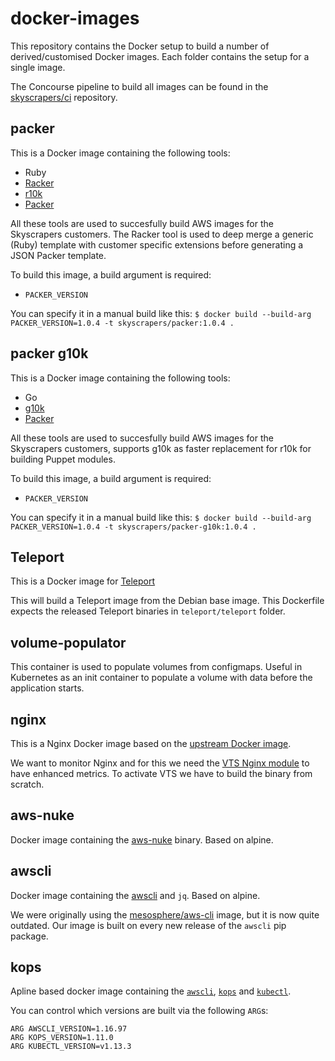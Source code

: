# docker-images

This repository contains the Docker setup to build a number of derived/customised
Docker images. Each folder contains the setup for a single image.

The Concourse pipeline to build all images can be found in the
[skyscrapers/ci](https://github.com/skyscrapers/ci) repository.

## packer

This is a Docker image containing the following tools:

* Ruby
* [Racker](https://github.com/aspring/racker)
* [r10k](https://github.com/puppetlabs/r10k)
* [Packer](https://www.packer.io/)

All these tools are used to succesfully build AWS images for the Skyscrapers customers.
The Racker tool is used to deep merge a generic (Ruby) template with
customer specific extensions before generating a JSON Packer template.

To build this image, a build argument is required:
* `PACKER_VERSION`

You can specify it in a manual build like this:
`$ docker build --build-arg PACKER_VERSION=1.0.4 -t skyscrapers/packer:1.0.4 .`

## packer g10k

This is a Docker image containing the following tools:

* Go
* [g10k](https://github.com/xorpaul/g10k)
* [Packer](https://www.packer.io/)

All these tools are used to succesfully build AWS images for the Skyscrapers customers, supports g10k as faster replacement for r10k for building Puppet modules.

To build this image, a build argument is required:
* `PACKER_VERSION`

You can specify it in a manual build like this:
`$ docker build --build-arg PACKER_VERSION=1.0.4 -t skyscrapers/packer-g10k:1.0.4 .`

## Teleport

This is a Docker image for [Teleport](https://gravitational.com/teleport/)

This will build a Teleport image from the Debian base image. This Dockerfile expects the released Teleport binaries in `teleport/teleport` folder.

## volume-populator

This container is used to populate volumes from configmaps. Useful in Kubernetes as an init container to populate a volume with data before the application starts.

## nginx

This is a Nginx Docker image based on the [upstream Docker image](https://hub.docker.com/_/nginx/).

We want to monitor Nginx and for this we need the [VTS Nginx module](https://github.com/vozlt/nginx-module-vts) to have enhanced metrics. To activate VTS we have to build the binary from scratch.

## aws-nuke

Docker image containing the [aws-nuke](https://github.com/rebuy-de/aws-nuke) binary. Based on alpine.

## awscli

Docker image containing the [awscli](https://github.com/aws/aws-cli) and `jq`. Based on alpine.

We were originally using the [mesosphere/aws-cli](https://github.com/mesosphere/aws-cli) image, but it is now quite outdated. Our image is built on every new release of the `awscli` pip package.

## kops

Apline based docker image containing the [`awscli`](https://github.com/aws/aws-cli), [`kops`](https://github.com/kubernetes/kops) and [`kubectl`](https://github.com/kubernetes/kubectl).

You can control which versions are built via the following `ARG`s:

```docker
ARG AWSCLI_VERSION=1.16.97
ARG KOPS_VERSION=1.11.0
ARG KUBECTL_VERSION=v1.13.3
```
